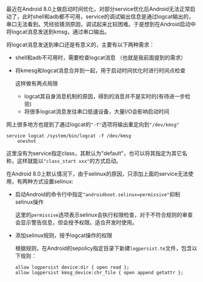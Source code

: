 最近在Android 8.0上做启动时间优化，对部分service优化后Android无法正常启动了，此时shell和adb都不可用，service的调试输出信息是通过logcat输出的，串口无法看到。凭经验猜测原因，调试起来比较困难。于是想到在Android启动中将logcat消息发送到kmsg，通过串口输出。

将logcat消息发送到串口还是有意义的，主要有以下两种需求：
- shell和adb不可用时，需要检查logcat消息 （也就是我前面提到的需求）
- 将kmesg和logcat消息合并到一起，用于启动时间优化时进行时间点检查

  这样做有两点局限
  - logcat其自身消息机制的原因，得到的消息并不是实时的(有待进一步检验)
  - 将很多logcat消息发往串口低速设备，大量I/O会影响启动时间


网上很多地方也提到了通过logcat的`"-f"`选项将输出重定向到`"/dev/kmsg"`
```
service logcat /system/bin/logcat -f /dev/kmsg 
    oneshot
```

这里没有为service指定class，其默认为"default"，也可以将其指定为其它名称，这样就能以`"class_start xxx"`的方式启动。

在Android 8.0上默认情况下，由于selinux的原因，只添加上面的service无法使用，有两种方式设置selinux:

- 启动Android的命令行中指定`"androidboot.selinux=permissive"`抑制selinux操作

  这里的`permissive`选项表示selinux会执行权限检查，对于不符合规则的审查会显示警告信息，但会授予权限。适合开发时使用。

- 添加selinux规则，授予logcat操作的权限

  根据规则，在Android的sepolicy指定目录下新建`logpersist.te`文件，包含以下规则：
    ```
    allow logpersist device:dir { open read };
    allow logpersist kmsg_device:chr_file { open append getattr };
    ```